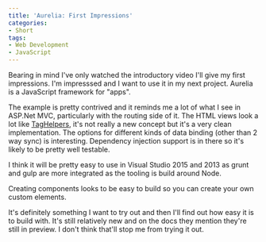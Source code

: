 ```yaml
---
title: 'Aurelia: First Impressions'
categories:
- Short
tags:
- Web Development
- JavaScript
---
```


Bearing in mind I've only watched the introductory video I'll give my first impressions. I'm impresssed and I want to use it in my next project. Aurelia is a JavaScript framework for "apps".

The example is pretty contrived and it reminds me a lot of what I see in ASP.Net MVC, particularly with the routing side of it. The HTML views look a lot like 
[TagHelpers](http://www.hanselman.com/blog/ASPNET5VNextWorkInProgressExploringTagHelpers.aspx), it's not really a new concept but it's a very clean implementation. The options for different kinds of data binding (other than 2 way sync) is interesting. Dependency injection support is in there so it's likely to be pretty well testable.

I think it will be pretty easy to use in Visual Studio 2015 and 2013 as grunt and gulp are more integrated as the tooling is build around Node.

Creating components looks to be easy to build so you can create your own custom elements.

It's definitely something I want to try out and then I'll find out how easy it is to build with. It's still relatively new and on the docs they mention they're still in preview. I don't think that'll stop me from trying it out.
